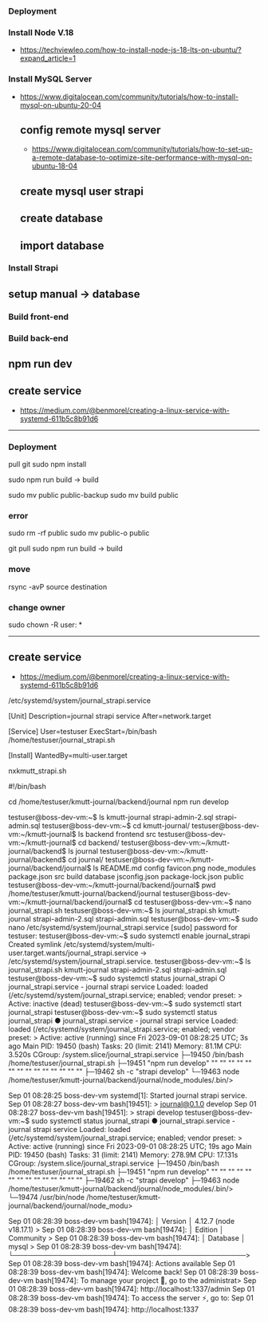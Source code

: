 ### Deployment
### Install Node V.18
- https://techviewleo.com/how-to-install-node-js-18-lts-on-ubuntu/?expand_article=1
### Install MySQL Server
- https://www.digitalocean.com/community/tutorials/how-to-install-mysql-on-ubuntu-20-04
  ## config remote mysql server
  - https://www.digitalocean.com/community/tutorials/how-to-set-up-a-remote-database-to-optimize-site-performance-with-mysql-on-ubuntu-18-04
  ## create mysql user strapi
  ## create database
  ## import database
### Install Strapi
  ## setup manual -> database
### Build front-end
### Build back-end
  ## npm run dev
  ## create service
  - https://medium.com/@benmorel/creating-a-linux-service-with-systemd-611b5c8b91d6
_____________________

### Deployment
pull git
sudo npm install

sudo npm run build
-> build

sudo mv public public-backup
sudo mv build public

### error
sudo rm -rf public
sudo mv public-o public

git pull
sudo npm run build
-> build

### move 
rsync -avP source destination

### change owner
sudo chown -R user: *
_____________________

## create service
  - https://medium.com/@benmorel/creating-a-linux-service-with-systemd-611b5c8b91d6

/etc/systemd/system/journal_strapi.service 

[Unit]
Description=journal strapi service
After=network.target

[Service]
User=testuser
ExecStart=/bin/bash /home/testuser/journal_strapi.sh

[Install]
WantedBy=multi-user.target



nxkmutt_strapi.sh

#!/bin/bash

cd /home/testuser/kmutt-journal/backend/journal
npm run develop

testuser@boss-dev-vm:~$ ls
kmutt-journal  strapi-admin-2.sql  strapi-admin.sql
testuser@boss-dev-vm:~$ cd kmutt-journal/
testuser@boss-dev-vm:~/kmutt-journal$ ls
backend  frontend  src
testuser@boss-dev-vm:~/kmutt-journal$ cd backend/
testuser@boss-dev-vm:~/kmutt-journal/backend$ ls
journal
testuser@boss-dev-vm:~/kmutt-journal/backend$ cd journal/
testuser@boss-dev-vm:~/kmutt-journal/backend/journal$ ls
README.md  config    favicon.png    node_modules       package.json  src
build      database  jsconfig.json  package-lock.json  public
testuser@boss-dev-vm:~/kmutt-journal/backend/journal$ pwd
/home/testuser/kmutt-journal/backend/journal
testuser@boss-dev-vm:~/kmutt-journal/backend/journal$ cd
testuser@boss-dev-vm:~$ nano journal_strapi.sh
testuser@boss-dev-vm:~$ ls
journal_strapi.sh  kmutt-journal  strapi-admin-2.sql  strapi-admin.sql
testuser@boss-dev-vm:~$ sudo nano /etc/systemd/system/journal_strapi.service 
[sudo] password for testuser: 
testuser@boss-dev-vm:~$ sudo systemctl enable journal_strapi
Created symlink /etc/systemd/system/multi-user.target.wants/journal_strapi.service → /etc/systemd/system/journal_strapi.service.
testuser@boss-dev-vm:~$ ls
journal_strapi.sh  kmutt-journal  strapi-admin-2.sql  strapi-admin.sql
testuser@boss-dev-vm:~$ sudo systemctl status journal_strapi
○ journal_strapi.service - journal strapi service
     Loaded: loaded (/etc/systemd/system/journal_strapi.service; enabled; vendor preset: >
     Active: inactive (dead)
testuser@boss-dev-vm:~$ sudo systemctl start journal_strapi
testuser@boss-dev-vm:~$ sudo systemctl status journal_strapi
● journal_strapi.service - journal strapi service
     Loaded: loaded (/etc/systemd/system/journal_strapi.service; enabled; vendor preset: >
     Active: active (running) since Fri 2023-09-01 08:28:25 UTC; 3s ago
   Main PID: 19450 (bash)
      Tasks: 20 (limit: 2141)
     Memory: 81.1M
        CPU: 3.520s
     CGroup: /system.slice/journal_strapi.service
             ├─19450 /bin/bash /home/testuser/journal_strapi.sh
             ├─19451 "npm run develop" "" "" "" "" "" "" "" "" "" "" "" "" "" ""
             ├─19462 sh -c "strapi develop"
             └─19463 node /home/testuser/kmutt-journal/backend/journal/node_modules/.bin/>

Sep 01 08:28:25 boss-dev-vm systemd[1]: Started journal strapi service.
Sep 01 08:28:27 boss-dev-vm bash[19451]: > journal@0.1.0 develop
Sep 01 08:28:27 boss-dev-vm bash[19451]: > strapi develop
testuser@boss-dev-vm:~$ sudo systemctl status journal_strapi
● journal_strapi.service - journal strapi service
     Loaded: loaded (/etc/systemd/system/journal_strapi.service; enabled; vendor preset: >
     Active: active (running) since Fri 2023-09-01 08:28:25 UTC; 19s ago
   Main PID: 19450 (bash)
      Tasks: 31 (limit: 2141)
     Memory: 278.9M
        CPU: 17.131s
     CGroup: /system.slice/journal_strapi.service
             ├─19450 /bin/bash /home/testuser/journal_strapi.sh
             ├─19451 "npm run develop" "" "" "" "" "" "" "" "" "" "" "" "" "" ""
             ├─19462 sh -c "strapi develop"
             ├─19463 node /home/testuser/kmutt-journal/backend/journal/node_modules/.bin/>
             └─19474 /usr/bin/node /home/testuser/kmutt-journal/backend/journal/node_modu>

Sep 01 08:28:39 boss-dev-vm bash[19474]: │ Version            │ 4.12.7 (node v18.17.1)   >
Sep 01 08:28:39 boss-dev-vm bash[19474]: │ Edition            │ Community                >
Sep 01 08:28:39 boss-dev-vm bash[19474]: │ Database           │ mysql                    >
Sep 01 08:28:39 boss-dev-vm bash[19474]: └────────────────────┴──────────────────────────>
Sep 01 08:28:39 boss-dev-vm bash[19474]:  Actions available
Sep 01 08:28:39 boss-dev-vm bash[19474]: Welcome back!
Sep 01 08:28:39 boss-dev-vm bash[19474]: To manage your project 🚀, go to the administrat>
Sep 01 08:28:39 boss-dev-vm bash[19474]: http://localhost:1337/admin
Sep 01 08:28:39 boss-dev-vm bash[19474]: To access the server ⚡️, go to:
Sep 01 08:28:39 boss-dev-vm bash[19474]: http://localhost:1337
